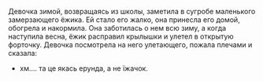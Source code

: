 Девочка зимой, возвращаясь из школы, заметила в сугробе маленького замерзающего ёжика. Ей стало его жалко, она принесла его домой, обогрела и накормила.
Она заботилась о нем всю зиму, а когда наступила весна, ёжик расправил крылышки и улетел в открытую форточку.
Девочка посмотрела на него улетающего, пожала плечами и сказала: 
- хм.... та це якась ерунда, а не їжачок.
